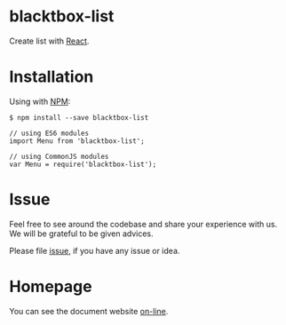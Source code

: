 # blacktbox-list

Create list with [React](https://facebook.github.io/react).

# Installation

Using with [NPM](https://www.npmjs.com/):

    $ npm install --save blacktbox-list

    // using ES6 modules
    import Menu from 'blacktbox-list';

    // using CommonJS modules
    var Menu = require('blacktbox-list');

# Issue

Feel free to see around the codebase and share your experience with us. We will be grateful to be given advices. 

Please file [issue](https://github.com/BlackToolBoxLaboratory/blacktbox-list/issues), if you have any issue or idea.

# Homepage

You can see the document website [on-line](https://blacktoolboxlaboratory.github.io/#/blacktbox-list/basic).
